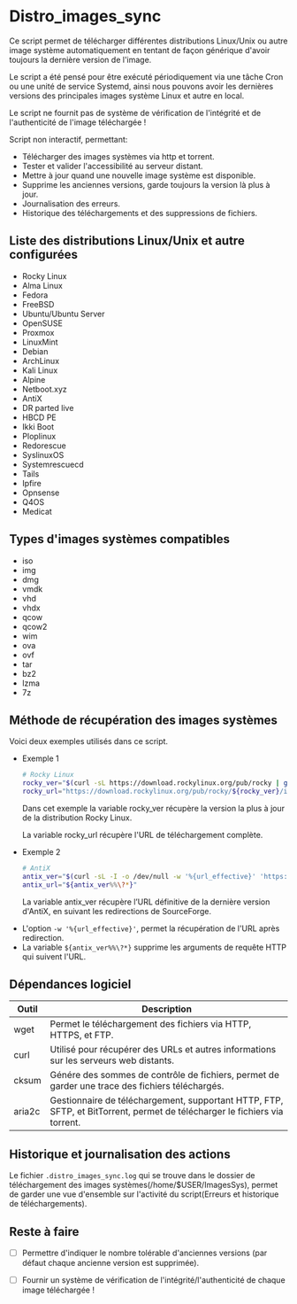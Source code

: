 # Distro_images_sync

Ce script permet de télécharger différentes distributions Linux/Unix ou autre image système automatiquement en tentant de façon générique d'avoir toujours la dernière version de l'image.

Le script a été pensé pour être exécuté périodiquement via une tâche Cron ou une unité de service Systemd, ainsi nous pouvons avoir les dernières versions des principales images système Linux et autre en local.

Le script ne fournit pas de système de vérification de l'intégrité et de l'authenticité de l'image téléchargée !

Script non interactif, permettant:

- Télécharger des images systèmes via http et torrent.
- Tester et valider l'accessibilité au serveur distant.
- Mettre à jour quand une nouvelle image système est disponible.
- Supprime les anciennes versions, garde toujours la version là plus à jour.
- Journalisation des erreurs.
- Historique des téléchargements et des suppressions de fichiers.

## Liste des distributions Linux/Unix et autre configurées

* Rocky Linux
* Alma Linux
* Fedora
* FreeBSD
* Ubuntu/Ubuntu Server
* OpenSUSE
* Proxmox
* LinuxMint
* Debian
* ArchLinux
* Kali Linux
* Alpine
* Netboot.xyz
* AntiX
* DR parted live
* HBCD PE
* Ikki Boot
* Ploplinux
* Redorescue
* SyslinuxOS
* Systemrescuecd
* Tails
* Ipfire
* Opnsense
* Q4OS
* Medicat

## Types d'images systèmes compatibles

* iso
* img
* dmg
* vmdk
* vhd
* vhdx
* qcow
* qcow2
* wim
* ova
* ovf
* tar
* bz2
* lzma
* 7z

## Méthode de récupération des images systèmes

Voici deux exemples utilisés dans ce script. 

* Exemple 1
  
  ```bash
  # Rocky Linux
  rocky_ver="$(curl -sL https://download.rockylinux.org/pub/rocky | grep -oP '(?<=href=")[0-9]*\.*[0-9]*\.*[0-9]*(?=/">)' | sort -Vr | head -n 1)"
  rocky_url="https://download.rockylinux.org/pub/rocky/${rocky_ver}/isos/x86_64/Rocky-${rocky_ver}-x86_64-dvd.torrent"
  ```
  
  Dans cet exemple la variable rocky_ver récupère la version la plus à jour de la distribution Rocky Linux.
  
  La variable rocky_url récupère l'URL de téléchargement complète.

* Exemple 2
  
  ```bash
  # AntiX
  antix_ver="$(curl -sL -I -o /dev/null -w '%{url_effective}' 'https://sourceforge.net/projects/antix-linux/files/latest/download')"
  antix_url="${antix_ver%%\?*}"
  ```
  
  La variable antix_ver récupère l’URL définitive de la dernière version d'AntiX, en suivant les redirections de SourceForge.
- L'option `-w '%{url_effective}'`, permet la récupération de l'URL après redirection.
- La variable `${antix_ver%%\?*}` supprime les arguments de requête HTTP qui suivent l'URL.

## Dépendances logiciel
| Outil  | Description                                                                                                               |
| ------ | ------------------------------------------------------------------------------------------------------------------------- |
| wget   | Permet le téléchargement des fichiers via HTTP, HTTPS, et FTP.                                                            |
| curl   | Utilisé pour récupérer des URLs et autres informations sur les serveurs web distants.                                     |
| cksum  | Génére des sommes de contrôle de fichiers, permet de garder une trace des fichiers téléchargés.                           |
| aria2c | Gestionnaire de téléchargement, supportant HTTP, FTP, SFTP, et BitTorrent, permet de télécharger le fichiers via torrent. |

## Historique et journalisation des actions
Le fichier `.distro_images_sync.log` qui se trouve dans le dossier de téléchargement des images systèmes(/home/$USER/ImagesSys), permet de garder une vue d'ensemble sur l'activité du script(Erreurs et historique de téléchargements).

## Reste à faire
- [ ] Permettre d'indiquer le nombre tolérable d'anciennes versions (par défaut chaque ancienne version est supprimée).
- [ ] Fournir un système de vérification de l'intégrité/l'authenticité de chaque image téléchargée !

